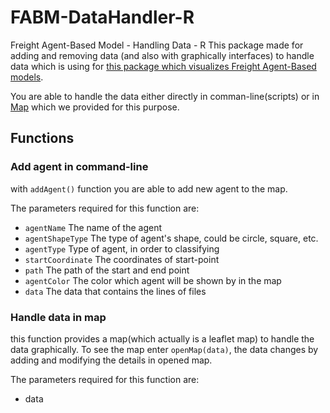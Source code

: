 # FABM-DataHandler-R
Freight Agent-Based Model - Handling Data - R
This package made for adding and removing data (and also with graphically interfaces) to  handle data which is using for [this package which visualizes Freight Agent-Based models](https://github.com/AmirHKiani98/ABMFreight-Visualizer).

You are able to handle the data either directly in comman-line(scripts) or in [Map](#handle-data-in-map) which we provided for this purpose.

## Functions
### Add agent in command-line
with `addAgent()` function you are able to add new agent to the map.

The parameters required for this function are:

* `agentName` The name of the agent
* `agentShapeType` The type of agent's shape, could be circle, square, etc.
* `agentType` Type of agent, in order to classifying
* `startCoordinate` The coordinates of start-point
* `path` The path of the start and end point
* `agentColor` The color which agent will be shown by in the map
* `data` The data that contains the lines of files

### Handle data in map
this function provides a map(which actually is a leaflet map) to handle the data graphically.
To see the map enter `openMap(data)`, the data changes by adding and modifying the details in opened map.

The parameters required for this function are:
* data
